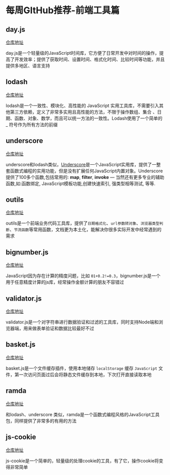 # 每周GItHub推荐-前端工具篇

## day.js

[仓库地址](https://github.com/iamkun/dayjs)  

day.js是一个轻量级的JavaScript时间库，它方便了日常开发中对时间的操作，提高了开发效率；提供了获取时间、设置时间、格式化时间、比较时间等功能，并且提供多地区、语言支持

## lodash

[仓库地址](https://github.com/lodash/lodash)

lodash是一个一致性、模块化、高性能的 JavaScript 实用工具库，不需要引入其他第三方依赖，定义了非常多实用且高性能的方法，不限于操作数组、集合 、日期、函数、对象、数学，而且可以统一方法的一致性。Lodash使用了一个简单的 _ 符号作为所有方法的前缀

## underscore

[仓库地址](https://github.com/jashkenas/underscore)

underscore和lodash类似，[Underscore](http://github.com/jashkenas/underscore/)是一个JavaScript实用库，提供了一整套函数式编程的实用功能，但是没有扩展任何JavaScript内置对象。Underscore提供了100多个函数,包括常用的: **map**, **filter**, **invoke** — 当然还有更多专业的辅助函数,如:函数绑定, JavaScript模板功能,创建快速索引, 强类型相等测试, 等等.

## outils

[仓库地址](https://github.com/proYang/outils)

outils是一个前端业务代码工具库，提供了`日期格式化`、`url参数转对象`、`浏览器类型判断`、`节流函数`等常用函数，文档更为本土化，能解决你很多实际开发中经常遇到的需求

## bignumber.js

[仓库地址](https://github.com/MikeMcl/bignumber.js)

JavaScript因为存在计算的精度问题，比如 `01+0.2!=0.3`，bignumber.js是一个用于任意精度计算的js库，经常操作金额计算的朋友不容错过

## validator.js

[仓库地址](https://github.com/validatorjs/validator.js)

validator.js是一个对字符串进行数据验证和过滤的工具库，同时支持Node端和浏览器端，用来做表单验证和数据比较最好不过

## basket.js

[仓库地址](https://github.com/addyosmani/basket.js)

basket.js是一个文件缓存插件，使用本地储存 `localStorage` 缓存 `JavaScript` 文件，第一次访问页面过后会将静态文件缓存到本地，下次打开直接读取本地

## ramda

[仓库地址](https://github.com/ramda/ramda)

和lodash、underscore 类似，ramda是一个函数式编程风格的JavaScript工具包，同样提供了非常多的有用的方法

## js-cookie

[仓库地址](https://github.com/js-cookie/js-cookie)

js-cookie是一个简单的，轻量级的处理cookie的工具，有了它，操作cookie将变得非常简单
